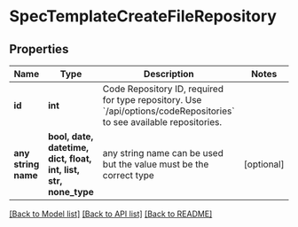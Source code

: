 # SpecTemplateCreateFileRepository


## Properties
Name | Type | Description | Notes
------------ | ------------- | ------------- | -------------
**id** | **int** | Code Repository ID, required for type repository. Use &#x60;/api/options/codeRepositories&#x60; to see available repositories. | 
**any string name** | **bool, date, datetime, dict, float, int, list, str, none_type** | any string name can be used but the value must be the correct type | [optional]

[[Back to Model list]](../README.md#documentation-for-models) [[Back to API list]](../README.md#documentation-for-api-endpoints) [[Back to README]](../README.md)


